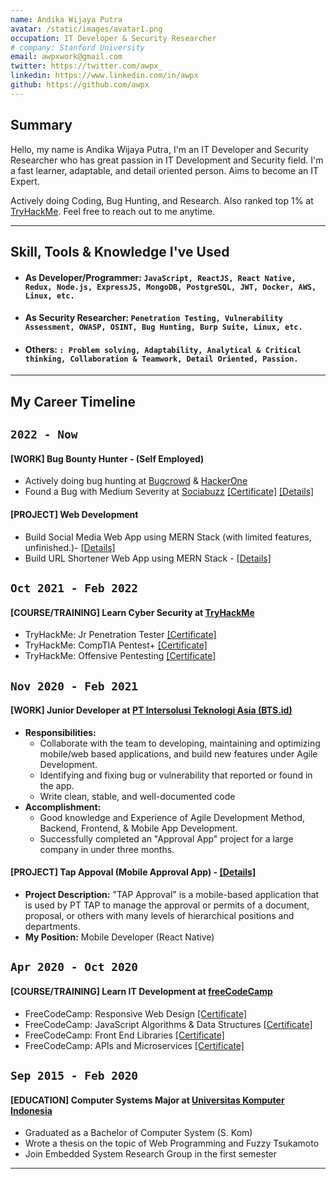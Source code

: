 ```yaml
---
name: Andika Wijaya Putra
avatar: /static/images/avatar1.png
occupation: IT Developer & Security Researcher
# company: Stanford University
email: awpxwork@gmail.com
twitter: https://twitter.com/awpx_
linkedin: https://www.linkedin.com/in/awpx
github: https://github.com/awpx
---
```


## Summary

Hello, my name is Andika Wijaya Putra, I'm an IT Developer and Security Researcher who has great passion in IT Development and Security field. I'm a fast learner, adaptable, and detail oriented person. Aims to become an IT Expert.

Actively doing Coding, Bug Hunting, and Research. Also ranked top 1% at [TryHackMe](http://tryhackme.com/p/kam6in9). Feel free to reach out to me anytime.

---

## Skill, Tools & Knowledge I've Used

- #### As Developer/Programmer: `JavaScript, ReactJS, React Native, Redux, Node.js, ExpressJS, MongoDB, PostgreSQL, JWT, Docker, AWS, Linux, etc.`

- #### As Security Researcher: `Penetration Testing, Vulnerability Assessment, OWASP, OSINT, Bug Hunting, Burp Suite, Linux, etc.`

- #### Others: `: Problem solving, Adaptability, Analytical & Critical thinking, Collaboration & Teamwork, Detail Oriented, Passion.`

---

## My Career Timeline

## `2022 - Now`

#### [WORK] Bug Bounty Hunter - (Self Employed)

- Actively doing bug hunting at [Bugcrowd](https://bugcrowd.com) & [HackerOne](https://www.hackerone.com)
- Found a Bug with Medium Severity at [Sociabuzz](https://www.sociabuzz.com) [[Certificate]](/static/images/cert/sociabuzz.jpg) [[Details]](awpx.github.io/blog/sociabuzz-bug)

#### [PROJECT] Web Development

- Build Social Media Web App using MERN Stack (with limited features, unfinished.)- [[Details]](https://awpx.github.io/blog/socmed-mern-project)
- Build URL Shortener Web App using MERN Stack - [[Details]](https://awpx.github.io/blog/url-shortener-project)

## `Oct 2021 - Feb 2022`

#### [COURSE/TRAINING] Learn Cyber Security at [TryHackMe](https://tryhackme.com)

- TryHackMe: Jr Penetration Tester [[Certificate]](/static/images/cert/THM1.png)
- TryHackMe: CompTIA Pentest+ [[Certificate]](/static/images/cert/THM2.png)
- TryHackMe: Offensive Pentesting [[Certificate]](/static/images/cert/THM3.png)

## `Nov 2020 - Feb 2021`

#### [WORK] Junior Developer at [PT Intersolusi Teknologi Asia (BTS.id)](https://www.bts.id)

- **Responsibilities:**
  - Collaborate with the team to developing, maintaining and optimizing mobile/web based applications, and build new features under Agile Development.
  - Identifying and fixing bug or vulnerability that reported or found in the app.
  - Write clean, stable, and well-documented code
- **Accomplishment:**
  - Good knowledge and Experience of Agile Development Method, Backend, Frontend, & Mobile App Development.
  - Successfully completed an "Approval App" project for a large company in under three months.

#### [PROJECT] Tap Appoval (Mobile Approval App) - [[Details]](https://awpx.github.io/blog/approval-app-project)

- **Project Description:** "TAP Approval" is a mobile-based application that is used by PT TAP to manage the approval or permits of a document, proposal, or others with many levels of hierarchical positions and departments.
- **My Position:** Mobile Developer (React Native)

## `Apr 2020 - Oct 2020`

#### [COURSE/TRAINING] Learn IT Development at [freeCodeCamp](https://www.freecodecamp.org)

- FreeCodeCamp: Responsive Web Design [[Certificate]](https://www.freecodecamp.org/certification/andikawputra/responsive-web-design)
- FreeCodeCamp: JavaScript Algorithms & Data Structures [[Certificate]](https://www.freecodecamp.org/certification/andikawputra/javascript-algorithms-and-data-structures)
- FreeCodeCamp: Front End Libraries [[Certificate]](https://www.freecodecamp.org/certification/andikawputra/front-end-development-libraries)
- FreeCodeCamp: APIs and Microservices [[Certificate]](https://www.freecodecamp.org/certification/andikawputra/back-end-development-and-apis)

## `Sep 2015 - Feb 2020`

#### [EDUCATION] Computer Systems Major at [Universitas Komputer Indonesia](https://www.unikom.ac.id)

- Graduated as a Bachelor of Computer System (S. Kom)
- Wrote a thesis on the topic of Web Programming and Fuzzy Tsukamoto
- Join Embedded System Research Group in the first semester

---
